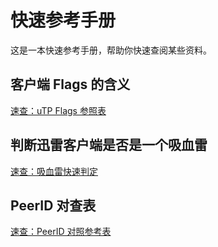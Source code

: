 # 快速参考手册

这是一本快速参考手册，帮助你快速查阅某些资料。

## 客户端 Flags 的含义

[速查：uTP Flags 参照表](https://github.com/PBH-BTN/quick-references/blob/main/utp_flags.md)

## 判断迅雷客户端是否是一个吸血雷

[速查：吸血雷快速判定](https://github.com/PBH-BTN/quick-references/blob/main/xunlei_proof.md)

## PeerID 对查表

[速查：PeerID 对照参考表](https://github.com/PBH-BTN/quick-references/blob/main/peer_ids.md)
